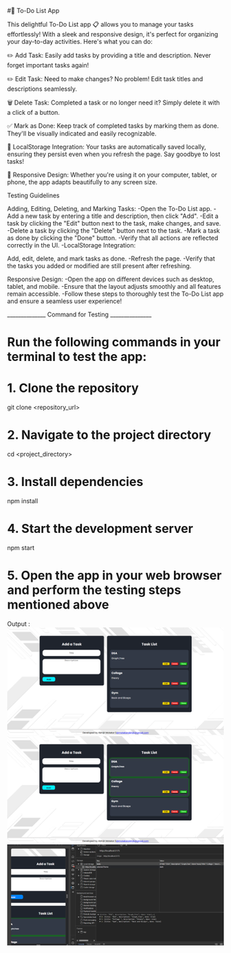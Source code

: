 #📝 To-Do List App

This delightful To-Do List app 📋 allows you to manage your tasks effortlessly! With a sleek and responsive design, it's perfect for organizing your day-to-day activities. Here's what you can do:

✏️ Add Task: Easily add tasks by providing a title and description. Never forget important tasks again!

✏️ Edit Task: Need to make changes? No problem! Edit task titles and descriptions seamlessly.

🗑️ Delete Task: Completed a task or no longer need it? Simply delete it with a click of a button.

✅ Mark as Done: Keep track of completed tasks by marking them as done. They'll be visually indicated and easily recognizable.

💾 LocalStorage Integration: Your tasks are automatically saved locally, ensuring they persist even when you refresh the page. Say goodbye to lost tasks!

📱 Responsive Design: Whether you're using it on your computer, tablet, or phone, the app adapts beautifully to any screen size.



Testing Guidelines

Adding, Editing, Deleting, and Marking Tasks:
-Open the To-Do List app.
-Add a new task by entering a title and description, then click "Add".
-Edit a task by clicking the "Edit" button next to the task, make changes, and save.
-Delete a task by clicking the "Delete" button next to the task.
-Mark a task as done by clicking the "Done" button.
-Verify that all actions are reflected correctly in the UI.
-LocalStorage Integration:

Add, edit, delete, and mark tasks as done.
-Refresh the page.
-Verify that the tasks you added or modified are still present after refreshing.

Responsive Design:
-Open the app on different devices such as desktop, tablet, and mobile.
-Ensure that the layout adjusts smoothly and all features remain accessible.
-Follow these steps to thoroughly test the To-Do List app and ensure a seamless user experience!


______________ Command for Testing _______________

# Run the following commands in your terminal to test the app:
# 1. Clone the repository
git clone <repository_url>

# 2. Navigate to the project directory
cd <project_directory>

# 3. Install dependencies
npm install

# 4. Start the development server
npm start

# 5. Open the app in your web browser and perform the testing steps mentioned above


Output :
![HomePage](https://github.com/AbhijitMotekar99/To_Do_List_React/blob/main/src/assets/p1.png)
![MarkAsDone](https://github.com/AbhijitMotekar99/To_Do_List_React/blob/main/src/assets/p2.png)
![LocalStorage](https://github.com/AbhijitMotekar99/To_Do_List_React/blob/main/src/assets/p3.png)




